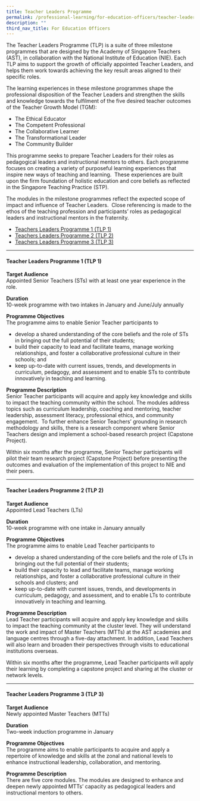 ```yaml
---
title: Teacher Leaders Programme
permalink: /professional-learning/for-education-officers/teacher-leaders-programme/
description: ""
third_nav_title: For Education Officers
---
```


The Teacher Leaders Programme (TLP) is a suite of three milestone programmes that are designed by the Academy of Singapore Teachers (AST), in collaboration with the National Institute of Education (NIE). Each TLP aims to support the growth of officially appointed Teacher Leaders, and helps them work towards achieving the key result areas aligned to their specific roles.

The learning experiences in these milestone programmes shape the professional disposition of the Teacher Leaders and strengthen the skills and knowledge towards the fulfilment of the five desired teacher outcomes of the Teacher Growth Model (TGM):

*   The Ethical Educator
*   The Competent Professional
*   The Collaborative Learner
*   The Transformational Leader
*   The Community Builder

This programme seeks to prepare Teacher Leaders for their roles as pedagogical leaders and instructional mentors to others. Each programme focuses on creating a variety of purposeful learning experiences that inspire new ways of teaching and learning.  These experiences are built upon the firm foundation of holistic education and core beliefs as reflected in the Singapore Teaching Practice (STP).

The modules in the milestone programmes reflect the expected scope of impact and influence of Teacher Leaders.  Close referencing is made to the ethos of the teaching profession and participants’ roles as pedagogical leaders and instructional mentors in the fraternity.

* [Teachers Leaders Programme 1 (TLP 1)](tlp1)
* [Teachers Leaders Programme 2 (TLP 2)](tlp2)
* [Teachers Leaders Programme 3 (TLP 3)](tlp3)

<hr></hr>
<h4 id="tlp1">Teacher Leaders Programme 1 (TLP 1)</h4>


<b>Target Audience</b>
<br>Appointed Senior Teachers (STs) with at least one year experience in the role.
  
<b>Duration</b>
<br>10-week programme with two intakes in January and June/July annually
  
<b>Programme Objectives</b>  
The programme aims to enable Senior Teacher participants to   
 
 * develop a shared understanding of the core beliefs and the role of STs in bringing out the full potential of their students;  
 * build their capacity to lead and facilitate teams, manage working relationships, and foster a collaborative professional culture in their schools; and  
 * keep up-to-date with current issues, trends, and developments in curriculum, pedagogy, and assessment and to enable STs to contribute innovatively in teaching and learning.  
  
<b>Programme Description</b>  
  Senior Teacher participants will acquire and apply key knowledge and skills to impact the teaching community within the school. The modules address topics such as curriculum leadership, coaching and mentoring, teacher leadership, assessment literacy, professional ethics, and community engagement.  To further enhance Senior Teachers’ grounding in research methodology and skills, there is a research component where Senior Teachers design and implement a school-based research project (Capstone Project).  
  
Within six months after the programme, Senior Teacher participants will pilot their team research project (Capstone Project) before presenting the outcomes and evaluation of the implementation of this project to NIE and their peers.

<hr></hr>
<h4 id="tlp2">Teacher Leaders Programme 2 (TLP 2)</h4>

<b>Target Audience  </b>
<br>Appointed Lead Teachers (LTs)  
  
<b>Duration  </b>
<br>10-week programme with one intake in January annually  
  
<b>Programme Objectives  </b>
<br>The programme aims to enable Lead Teacher participants to  
  
* develop a shared understanding of the core beliefs and the role of LTs in bringing out the full potential of their students;  
* build their capacity to lead and facilitate teams, manage working relationships, and foster a collaborative professional culture in their schools and clusters; and  
* keep up-to-date with current issues, trends, and developments in curriculum, pedagogy, and assessment, and to enable LTs to contribute innovatively in teaching and learning.  
  
<b>Programme Description  </b>
<br>Lead Teacher participants will acquire and apply key knowledge and skills to impact the teaching community at the cluster level. They will understand the work and impact of Master Teachers (MTTs) at the AST academies and language centres through a five-day attachment. In addition, Lead Teachers will also learn and broaden their perspectives through visits to educational institutions overseas.  
  
Within six months after the programme, Lead Teacher participants will apply their learning by completing a capstone project and sharing at the cluster or network levels.

<hr></hr>
<h4 id="tlp3">Teacher Leaders Programme 3 (TLP 3)</h4>
<b>Target Audience  </b>
<br>Newly appointed Master Teachers (MTTs)  
  
<b>Duration  </b>
<br>Two-week induction programme in January  
  
<b>Programme Objectives  </b>
<br>The programme aims to enable participants to acquire and apply a repertoire of knowledge and skills at the zonal and national levels to enhance instructional leadership, collaboration, and mentoring.  
  
<b>Programme Description  </b>
<br>There are five core modules. The modules are designed to enhance and deepen newly appointed MTTs’ capacity as pedagogical leaders and instructional mentors to others.